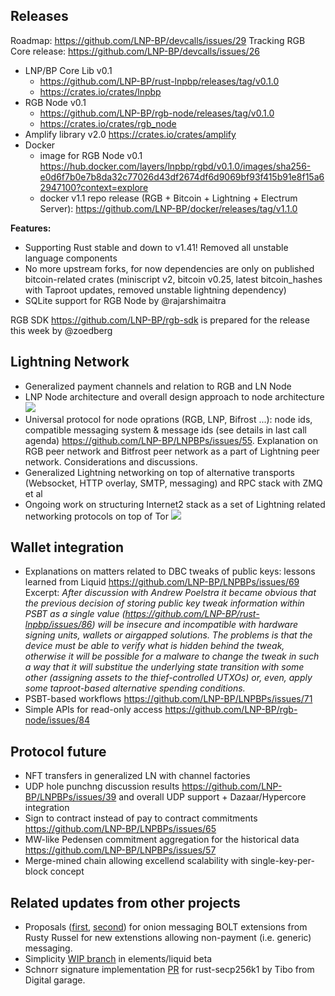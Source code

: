## Releases
Roadmap: https://github.com/LNP-BP/devcalls/issues/29
Tracking RGB Core release: https://github.com/LNP-BP/devcalls/issues/26

- LNP/BP Core Lib v0.1 
  * https://github.com/LNP-BP/rust-lnpbp/releases/tag/v0.1.0 
  * https://crates.io/crates/lnpbp
- RGB Node v0.1 
  * https://github.com/LNP-BP/rgb-node/releases/tag/v0.1.0
  * https://crates.io/crates/rgb_node
- Amplify library v2.0 https://crates.io/crates/amplify
- Docker 
  * image for RGB Node v0.1 
  <https://hub.docker.com/layers/lnpbp/rgbd/v0.1.0/images/sha256-e0d6f7b0e7b8da32c77026d43df2674df6d9069bf93f415b91e8f15a62947100?context=explore>
  * docker v1.1 repo release (RGB + Bitcoin + Lightning + Electrum Server): 
  https://github.com/LNP-BP/docker/releases/tag/v1.1.0

**Features:**
- Supporting Rust stable and down to v1.41! Removed all unstable language components
- No more upstream forks, for now dependencies are only on published bitcoin-related 
  crates (miniscript v2, bitcoin v0.25, latest bitcoin_hashes with Taproot updates, 
  removed unstable lightning dependency)
- SQLite support for RGB Node by @rajarshimaitra

RGB SDK <https://github.com/LNP-BP/rgb-sdk> is prepared for the release this week 
by @zoedberg

## Lightning Network

- Generalized payment channels and relation to RGB and LN Node
- LNP Node architecture and overall design approach to node architecture
  ![](https://user-images.githubusercontent.com/372034/96725323-0f31e780-13b1-11eb-8875-4d1581a1a59a.png)
- Universal protocol for node oprations (RGB, LNP, Bifrost ...): node ids, 
  compatible messaging system & message ids (see details in last call agenda)
  <https://github.com/LNP-BP/LNPBPs/issues/55>.
  Explanation on RGB peer network and Bitfrost peer network as a part of 
  Lightning peer network. Considerations and discussions.
- Generalized Lightning networking on top of alternative transports (Websocket, 
  HTTP overlay, SMTP, messaging) and RPC stack with ZMQ et al
- Ongoing work on structuring Internet2 stack as a set of Lightning related networking 
  protocols on top of Tor
  ![](https://user-images.githubusercontent.com/372034/96725082-cf6b0000-13b0-11eb-8925-37e108e9ea94.png)

## Wallet integration

- Explanations on matters related to DBC tweaks of public keys: lessons learned 
  from Liquid <https://github.com/LNP-BP/LNPBPs/issues/69>
  Excerpt:
  *After discussion with Andrew Poelstra it became obvious that the previous decision of storing public key tweak information within PSBT as a single value (https://github.com/LNP-BP/rust-lnpbp/issues/86) will be insecure and incompatible with hardware signing units, wallets or airgapped solutions. The problems is that the device must be able to verify what is hidden behind the tweak, otherwise it will be possible for a malware to change the tweak in such a way that it will substitue the underlying state transition with some other (assigning assets to the thief-controlled UTXOs) or, even, apply some taproot-based alternative spending conditions.*
- PSBT-based workflows <https://github.com/LNP-BP/LNPBPs/issues/71>
- Simple APIs for read-only access <https://github.com/LNP-BP/rgb-node/issues/84>

## Protocol future

- NFT transfers in generalized LN with channel factories
- UDP hole punchng discussion results <https://github.com/LNP-BP/LNPBPs/issues/39>
  and overall UDP support + Dazaar/Hypercore integration
- Sign to contract instead of pay to contract commitments
  <https://github.com/LNP-BP/LNPBPs/issues/65>
- MW-like Pedensen commitment aggregation for the historical data
  <https://github.com/LNP-BP/LNPBPs/issues/57>
- Merge-mined chain allowing excellend scalability with single-key-per-block concept

## Related updates from other projects

- Proposals ([first](https://github.com/lightningnetwork/lightning-rfc/pull/755), 
  [second](https://github.com/lightningnetwork/lightning-rfc/pull/759)) for onion 
  messaging BOLT extensions from Rusty Russel for new extenstions allowing 
  non-payment (i.e. generic) messaging.
- Simplicity [WIP branch](https://github.com/ElementsProject/elements/tree/simplicity) 
  in elements/liquid beta
- Schnorr signature implementation 
  [PR](https://github.com/rust-bitcoin/rust-secp256k1/pull/237)
  for rust-secp256k1 by Tibo from Digital garage.
